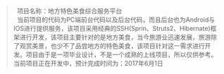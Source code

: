 >    项目名称：地方特色美食综合服务平台<br/>
>    当前项目的代码为PC端前台代码以及后台代码，而且后台也为Android与IOS进行提供服务，该项目采用经典的SSH(Sprin、Struts2、Hibernate)框架进行开发，该项目主要针对的是地方美食，当今旅游业迅速发展，旅游除了观赏美景，也少不了品尝地方的特色美食，该项目针对这一需求进行开发。项目由于是一项毕业设计，不是一个成熟的上线项目，所以仅供参考。当前项目正在开发中，预计完成时间为：2017年6月1日


